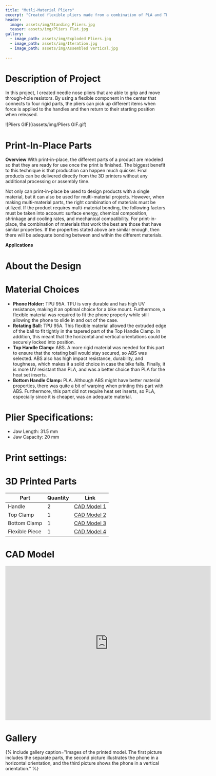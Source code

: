 ```yaml
---
title: "Mutli-Material Pliers"
excerpt: "Created flexible pliers made from a combination of PLA and TPU parts."
header:
  image: assets/img/Standing Pliers.jpg
  teaser: assets/img/Pliers Flat.jpg
gallery:
  - image_path: assets/img/Exploded Pliers.jpg
  - image_path: assets/img/Iteration.jpg
  - image_path: assets/img/Assembled Vertical.jpg
   
---
```

# Description of Project
In this project, I created needle nose pliers that are able to grip and move through-hole resistors. By using a flexible component in the center that connects to four rigid parts, the pliers can pick up different items when force is applied to the handles and then return to their starting position when released. 

![Pliers GIF](/assets/img/Pliers GIF.gif)

# Print-In-Place Parts
**Overview**
With print-in-place, the different parts of a product are modeled so that they are ready for use once the print is finished. The biggest benefit to this technique is that production can happen much quicker. Final products can be delivered directly from the 3D printers without any additional processing or assembly time. 

Not only can print-in-place be used to design products with a single material, but it can also be used for multi-material projects. However, when making multi-material parts, the right combination of materials must be utilized. If the product requires multi-material bonding, the following factors must be taken into account: surface energy, chemical composition, shrinkage and cooling rates, and mechanical compatibility. For print-in-place, the combination of materials that work the best are those that have similar properties. If the properties stated above are similar enough, then there will be adequate bonding between and within the different materials.

**Applications**

# About the Design

# Material Choices

* **Phone Holder:** TPU 95A. TPU is very durable and has high UV resistance, making it an optimal choice for a bike mount. Furthermore, a flexible material was required to fit the phone properly while still allowing the phone to slide in and out of the case.
* **Rotating Ball:** TPU 95A. This flexible material allowed the extruded edge of the ball to fit tightly in the tapered part of the Top Handle Clamp. In addition, this meant that the horizontal and vertical orientations could be securely locked into position.
* **Top Handle Clamp:** ABS. A more rigid material was needed for this part to ensure that the rotating ball would stay secured, so ABS was selected. ABS also has high impact resistance, durability, and toughness, which makes it a solid choice in case the bike falls. Finally, it is more UV resistant than PLA, and was a better choice than PLA for the heat set inserts.
* **Bottom Handle Clamp:** PLA. Although ABS might have better material properties, there was quite a bit of warping when printing this part with ABS. Furthermore, this part did not require heat set inserts, so PLA, especially since it is cheaper, was an adequate material. 

# Plier Specifications:
* Jaw Length: 31.5 mm
* Jaw Capacity: 20 mm

# Print settings:

# 3D Printed Parts

| Part | Quantity | Link |
| ---- | -------- | ---- |
| Handle | 2 | [CAD Model 1](https://a360.co/3Zwqa0H) |
| Top Clamp | 1 | [CAD Model 2](https://a360.co/3rtEp9T) |
| Bottom Clamp | 1 | [CAD Model 3](https://a360.co/3Po1T8j) |
| Flexible Piece | 1 | [CAD Model 4](https://a360.co/3Po1T8j) |

# CAD Model
<iframe src="https://vanderbilt643.autodesk360.com/shares/public/SH512d4QTec90decfa6e4170c9d49adfce7c?mode=embed" width="640" height="480" allowfullscreen="true" webkitallowfullscreen="true" mozallowfullscreen="true"  frameborder="0"></iframe>

# Gallery
{% include gallery caption="Images of the printed model. The first picture includes the separate parts, the second picture illustrates the phone in a horizontal orientation, and the third picture shows the phone in a vertical orientation." %}
